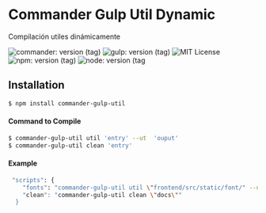 # Commander Gulp Util Dynamic

<p>Compilación utiles dinámicamente</p>

![commander: version (tag)](https://img.shields.io/badge/commander-v3.0.2-blue?style=for-the-badge)
![gulp: version (tag)](https://img.shields.io/badge/gulp-v4.0.2-orange?style=for-the-badge)
![MIT License](https://img.shields.io/badge/lincense-MIT-yellow?style=for-the-badge) 
![npm: version (tag)](https://img.shields.io/badge/npm-v7.0.15-red?style=for-the-badge)
![node: version (tag](https://img.shields.io/badge/node-v15.4.0-green?style=for-the-badge)

## Installation

```bash
$ npm install commander-gulp-util
```


#### Command to Compile

```bash
$ commander-gulp-util util 'entry' --ut  'ouput'
$ commander-gulp-util clean 'entry' 
```

#### Example

```bash
 "scripts": {
    "fonts": "commander-gulp-util util \"frontend/src/static/font/" --ut  \"docs\"",
    "clean": "commander-gulp-util clean \"docs\""
  }
```